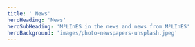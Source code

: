 ```yaml
---
title: ' News'
heroHeading: 'News'
heroSubHeading: 'M²LInES in the news and news from M²LInES'
heroBackground: 'images/photo-newspapers-unsplash.jpeg'
---
```


